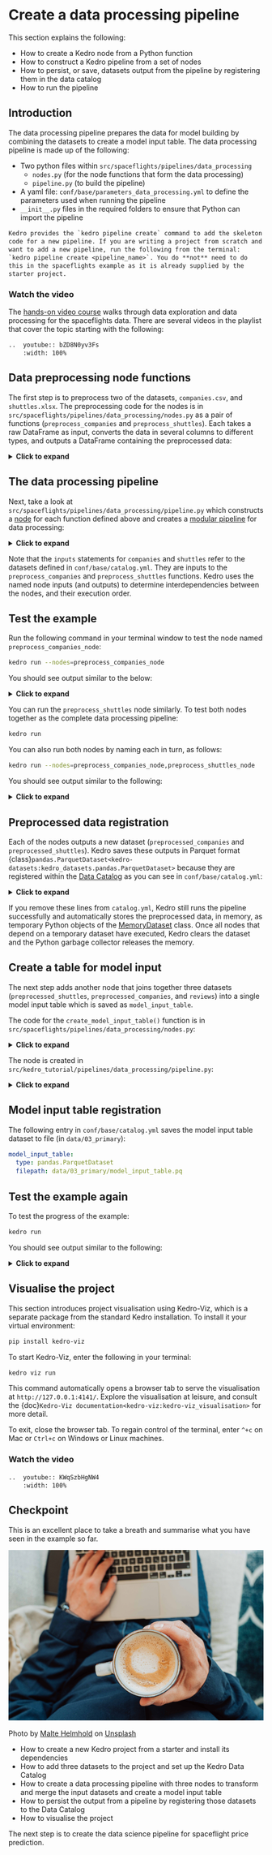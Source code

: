 # Create a data processing pipeline

This section explains the following:

* How to create a Kedro node from a Python function
* How to construct a Kedro pipeline from a set of nodes
* How to persist, or save, datasets output from the pipeline by registering them in the data catalog
* How to run the pipeline

## Introduction

The data processing pipeline prepares the data for model building by combining the datasets to create a model input table. The data processing pipeline is made up of the following:

* Two python files within `src/spaceflights/pipelines/data_processing`
    * `nodes.py` (for the node functions that form the data processing)
    * `pipeline.py` (to build the pipeline)
* A yaml file: `conf/base/parameters_data_processing.yml` to define the parameters used when running the pipeline
* `__init__.py` files in the required folders to ensure that Python can import the pipeline

```{note}
Kedro provides the `kedro pipeline create` command to add the skeleton code for a new pipeline. If you are writing a project from scratch and want to add a new pipeline, run the following from the terminal: `kedro pipeline create <pipeline_name>`. You do **not** need to do this in the spaceflights example as it is already supplied by the starter project.
```
### Watch the video

The [hands-on video course](../course/index.md#learn-kedro-with-hands-on-video) walks through data exploration and data processing for the spaceflights data. There are several videos in the playlist that cover the topic starting with the following:

```{eval-rst}
..  youtube:: bZD8N0yv3Fs
    :width: 100%
```

## Data preprocessing node functions

The first step is to preprocess two of the datasets, `companies.csv`, and `shuttles.xlsx`. The preprocessing code for the nodes is in `src/spaceflights/pipelines/data_processing/nodes.py` as a pair of functions (`preprocess_companies` and `preprocess_shuttles`). Each takes a raw DataFrame as input, converts the data in several columns to different types, and outputs a DataFrame containing the preprocessed data:

<details>
<summary><b>Click to expand</b></summary>

```python
import pandas as pd


def _is_true(x: pd.Series) -> pd.Series:
    return x == "t"


def _parse_percentage(x: pd.Series) -> pd.Series:
    x = x.str.replace("%", "")
    x = x.astype(float) / 100
    return x


def _parse_money(x: pd.Series) -> pd.Series:
    x = x.str.replace("$", "").str.replace(",", "")
    x = x.astype(float)
    return x


def preprocess_companies(companies: pd.DataFrame) -> pd.DataFrame:
    """Preprocesses the data for companies.

    Args:
        companies: Raw data.
    Returns:
        Preprocessed data, with `company_rating` converted to a float and
        `iata_approved` converted to boolean.
    """
    companies["iata_approved"] = _is_true(companies["iata_approved"])
    companies["company_rating"] = _parse_percentage(companies["company_rating"])
    return companies


def preprocess_shuttles(shuttles: pd.DataFrame) -> pd.DataFrame:
    """Preprocesses the data for shuttles.

    Args:
        shuttles: Raw data.
    Returns:
        Preprocessed data, with `price` converted to a float and `d_check_complete`,
        `moon_clearance_complete` converted to boolean.
    """
    shuttles["d_check_complete"] = _is_true(shuttles["d_check_complete"])
    shuttles["moon_clearance_complete"] = _is_true(shuttles["moon_clearance_complete"])
    shuttles["price"] = _parse_money(shuttles["price"])
    return shuttles
```

</details>

## The data processing pipeline

Next, take a look at `src/spaceflights/pipelines/data_processing/pipeline.py` which constructs a [node](../resources/glossary.md#node) for each function defined above and creates a [modular pipeline](../resources/glossary.md#modular-pipeline) for data processing:


<details>
<summary><b>Click to expand</b></summary>

```python
from kedro.pipeline import Pipeline, node, pipeline

from .nodes import preprocess_companies, preprocess_shuttles

...


def create_pipeline(**kwargs) -> Pipeline:
    return pipeline(
        [
            node(
                func=preprocess_companies,
                inputs="companies",
                outputs="preprocessed_companies",
                name="preprocess_companies_node",
            ),
            node(
                func=preprocess_shuttles,
                inputs="shuttles",
                outputs="preprocessed_shuttles",
                name="preprocess_shuttles_node",
            ),
            ...,
        ]
    )
```

</details>


Note that the `inputs` statements for `companies` and `shuttles` refer to the datasets defined in `conf/base/catalog.yml`. They are inputs to the `preprocess_companies` and `preprocess_shuttles` functions. Kedro uses the named node inputs (and outputs) to determine interdependencies between the nodes, and their execution order.


## Test the example

Run the following command in your terminal window to test the node named `preprocess_companies_node`:

```bash
kedro run --nodes=preprocess_companies_node
```

You should see output similar to the below:

<details>
<summary><b>Click to expand</b></summary>

```bash
[08/09/22 16:43:11] INFO     Loading data from 'companies' (CSVDataset)...                   data_catalog.py:343
                    INFO     Running node: preprocess_companies_node:                                node.py:327
                             preprocess_companies([companies]) -> [preprocessed_companies]
                    INFO     Saving data to 'preprocessed_companies' (MemoryDataset)...      data_catalog.py:382
                    INFO     Completed 1 out of 1 tasks                                  sequential_runner.py:85
                    INFO     Pipeline execution completed successfully.                             runner.py:89
                    INFO     Loading data from 'preprocessed_companies' (MemoryDataset)...   data_catalog.py:343

```
</details>

You can run the `preprocess_shuttles` node similarly. To test both nodes together as the complete data processing pipeline:

```bash
kedro run
```

You can also run both nodes by naming each in turn, as follows:

```bash
kedro run --nodes=preprocess_companies_node,preprocess_shuttles_node
```

You should see output similar to the following:

<details>
<summary><b>Click to expand</b></summary>

```bash
                    INFO     Loading data from 'companies' (CSVDataset)...                   data_catalog.py:343
                    INFO     Running node: preprocess_companies_node:                                node.py:327
                             preprocess_companies([companies]) -> [preprocessed_companies]
                    INFO     Saving data to 'preprocessed_companies' (MemoryDataset)...      data_catalog.py:382
                    INFO     Completed 1 out of 2 tasks                                  sequential_runner.py:85
                    INFO     Loading data from 'shuttles' (ExcelDataset)...                  data_catalog.py:343
[08/09/22 16:46:08] INFO     Running node: preprocess_shuttles_node: preprocess_shuttles([shuttles]) node.py:327
                             -> [preprocessed_shuttles]
                    INFO     Saving data to 'preprocessed_shuttles' (MemoryDataset)...       data_catalog.py:382
                    INFO     Completed 2 out of 2 tasks                                  sequential_runner.py:85
                    INFO     Pipeline execution completed successfully.                             runner.py:89
                    INFO     Loading data from 'preprocessed_companies' (MemoryDataset)...   data_catalog.py:343
                    INFO     Loading data from 'preprocessed_shuttles' (MemoryDataset)...    data_catalog.py:343

```
</details>

## Preprocessed data registration

Each of the nodes outputs a new dataset (`preprocessed_companies` and `preprocessed_shuttles`). Kedro saves these outputs in Parquet format {class}`pandas.ParquetDataset<kedro-datasets:kedro_datasets.pandas.ParquetDataset>` because they are registered within the [Data Catalog](../resources/glossary.md#data-catalog) as you can see in `conf/base/catalog.yml`:


<details>
<summary><b>Click to expand</b></summary>

```yaml
preprocessed_companies:
  type: pandas.ParquetDataset
  filepath: data/02_intermediate/preprocessed_companies.pq

preprocessed_shuttles:
  type: pandas.ParquetDataset
  filepath: data/02_intermediate/preprocessed_shuttles.pq
```
</details>

If you remove these lines from `catalog.yml`, Kedro still runs the pipeline successfully and automatically stores the preprocessed data, in memory, as temporary Python objects of the [MemoryDataset](/api/kedro.io.MemoryDataset) class. Once all nodes that depend on a temporary dataset have executed, Kedro clears the dataset and the Python garbage collector releases the memory.


## Create a table for model input

The next step adds another node that joins together three datasets (`preprocessed_shuttles`, `preprocessed_companies`, and `reviews`) into a single model input table which is saved as `model_input_table`.

The code for the `create_model_input_table()` function is in `src/spaceflights/pipelines/data_processing/nodes.py`:

<details>
<summary><b>Click to expand</b></summary>

```python
def create_model_input_table(
    shuttles: pd.DataFrame, companies: pd.DataFrame, reviews: pd.DataFrame
) -> pd.DataFrame:
    """Combines all data to create a model input table.

    Args:
        shuttles: Preprocessed data for shuttles.
        companies: Preprocessed data for companies.
        reviews: Raw data for reviews.
    Returns:
        model input table.

    """
    rated_shuttles = shuttles.merge(reviews, left_on="id", right_on="shuttle_id")
    rated_shuttles = rated_shuttles.drop("id", axis=1)
    model_input_table = rated_shuttles.merge(
        companies, left_on="company_id", right_on="id"
    )
    model_input_table = model_input_table.dropna()
    return model_input_table
```

</details>


The node is created in `src/kedro_tutorial/pipelines/data_processing/pipeline.py`:

<details>
<summary><b>Click to expand</b></summary>

```python
from kedro.pipeline import Pipeline, node, pipeline

from .nodes import create_model_input_table, preprocess_companies, preprocess_shuttles


def create_pipeline(**kwargs) -> Pipeline:
    return pipeline(
        [
            node(
                func=preprocess_companies,
                inputs="companies",
                outputs="preprocessed_companies",
                name="preprocess_companies_node",
            ),
            node(
                func=preprocess_shuttles,
                inputs="shuttles",
                outputs="preprocessed_shuttles",
                name="preprocess_shuttles_node",
            ),
            node(
                func=create_model_input_table,
                inputs=["preprocessed_shuttles", "preprocessed_companies", "reviews"],
                outputs="model_input_table",
                name="create_model_input_table_node",
            ),
        ]
    )
```
</details>

## Model input table registration

The following entry in `conf/base/catalog.yml` saves the model input table dataset to file (in `data/03_primary`):

```yaml
model_input_table:
  type: pandas.ParquetDataset
  filepath: data/03_primary/model_input_table.pq
```

## Test the example again

To test the progress of the example:

```bash
kedro run
```

You should see output similar to the following:

<details>
<summary><b>Click to expand</b></summary>

```bash
[08/09/22 17:01:10] INFO     Reached after_catalog_created hook                                     plugin.py:17
                    INFO     Loading data from 'companies' (CSVDataset)...                   data_catalog.py:343
                    INFO     Running node: preprocess_companies_node:                                node.py:327
                             preprocess_companies([companies]) -> [preprocessed_companies]
                    INFO     Saving data to 'preprocessed_companies' (MemoryDataset)...      data_catalog.py:382
                    INFO     Completed 1 out of 3 tasks                                  sequential_runner.py:85
                    INFO     Loading data from 'shuttles' (ExcelDataset)...                  data_catalog.py:343
[08/09/22 17:01:25] INFO     Running node: preprocess_shuttles_node: preprocess_shuttles([shuttles]) node.py:327
                             -> [preprocessed_shuttles]

                    INFO     Saving data to 'preprocessed_shuttles' (MemoryDataset)...       data_catalog.py:382
                    INFO     Completed 2 out of 3 tasks                                  sequential_runner.py:85
                    INFO     Loading data from 'preprocessed_shuttles' (MemoryDataset)...    data_catalog.py:343
                    INFO     Loading data from 'preprocessed_companies' (MemoryDataset)...   data_catalog.py:343
                    INFO     Loading data from 'reviews' (CSVDataset)...                     data_catalog.py:343
                    INFO     Running node: create_model_input_table_node:                            node.py:327
                             create_model_input_table([preprocessed_shuttles,preprocessed_companies,
                             reviews]) -> [model_input_table]
[08/09/22 17:01:28] INFO     Saving data to 'model_input_table' (MemoryDataset)...           data_catalog.py:382
[08/09/22 17:01:29] INFO     Completed 3 out of 3 tasks                                  sequential_runner.py:85
                    INFO     Pipeline execution completed successfully.                             runner.py:89
                    INFO     Loading data from 'model_input_table' (MemoryDataset)...        data_catalog.py:343
```
</details>

## Visualise the project

This section introduces project visualisation using Kedro-Viz, which is a separate package from the standard Kedro installation. To install it your virtual environment:

```bash
pip install kedro-viz
```

To start Kedro-Viz, enter the following in your terminal:

```bash
kedro viz run
```

This command automatically opens a browser tab to serve the visualisation at `http://127.0.0.1:4141/`. Explore the visualisation at leisure, and consult the {doc}`Kedro-Viz documentation<kedro-viz:kedro-viz_visualisation>` for more detail.

To exit, close the browser tab. To regain control of the terminal, enter `^+c` on Mac or `Ctrl+c` on Windows or Linux machines.

### Watch the video

```{eval-rst}
..  youtube:: KWqSzbHgNW4
    :width: 100%
```

## Checkpoint

This is an excellent place to take a breath and summarise what you have seen in the example so far.

![](../meta/images/coffee-cup.png)

Photo by <a href="https://unsplash.com/@maltehelmhold">Malte Helmhold</a> on <a href="https://unsplash.com">Unsplash</a>


* How to create a new Kedro project from a starter and install its dependencies
* How to add three datasets to the project and set up the Kedro Data Catalog
* How to create a data processing pipeline with three nodes to transform and merge the input datasets and create a model input table
* How to persist the output from a pipeline by registering those datasets to the Data Catalog
* How to visualise the project

The next step is to create the data science pipeline for spaceflight price prediction.
